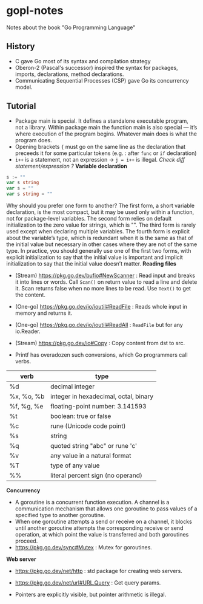 # gopl-notes
Notes about the book "Go Programming Language"

## History
- C gave Go most of its syntax and compilation strategy
- Oberon-2 (Pascal's successor) inspired the syntax for packages, imports, declarations, method declarations.
- Communicating Sequential Processes (CSP) gave Go its concurrency model.

## Tutorial
- Package main is special. It defines a standalone executable program, not a library. Within
package main the function main is also special — it’s where execution of the program begins.
Whatever main does is what the program does.
- Opening brackets `{` must go on the same line as the declaration that preceeds it for some particular tokens (e.g. : after `func` or `if` declaration)
- `i++` is a statement, not an expression -> `j = i++` is illegal. _Check diff statement/expression ?_
**Variable declaration**
```go
s := ""
var s string
var s = ""
var s string = ""
```
Why should you prefer one form to another? The first form, a short variable declaration, is
the most compact, but it may be used only within a function, not for package-level variables.
The second form relies on default initialization to the zero value for strings, which is "". The
third form is rarely used except when declaring multiple variables. The fourth form is explicit
about the variable’s type, which is redundant when it is the same as that of the initial value but
necessary in other cases where they are not of the same type. In practice, you should generally
use one of the first two forms, with explicit initialization to say that the initial value is
important and implicit initialization to say that the initial value doesn’t matter.
**Reading files**
  - (Stream) https://pkg.go.dev/bufio#NewScanner : Read input and breaks it into lines or words. Call `Scan()` on return value to read a line and delete it. Scan returns false when no more lines to be read. Use `Text()` to get the content.
  - (One-go) https://pkg.go.dev/io/ioutil#ReadFile : Reads whole input in memory and returns it.
  - (One-go) https://pkg.go.dev/io/ioutil#ReadAll : `ReadFile` but for any io.Reader.
  - (Stream) https://pkg.go.dev/io#Copy : Copy content from dst to src.
  
- Printf has overadozen such conversions, which Go programmers call verbs.

|verb       | type                                    |
|-----------|-------------------------------------------
| %d         | decimal integer                        |
| %x, %o, %b | integer in hexadecimal, octal, binary  |
| %f, %g, %e | floating-point number: 3.141593        |
| %t         | boolean: true or false                 |
| %c         | rune (Unicode code point)              |
| %s         | string                                 |
| %q         | quoted string "abc" or rune 'c'        |
| %v         | any value in a natural format          |
| %T         | type of any value                      |
| %%         | literal percent sign (no operand)      |

**Concurrency**
- A goroutine is a concurrent function execution. A channel is a communication mechanism that allows one goroutine to pass values of a specified type to another goroutine.
- When one goroutine attempts a send or receive on a channel, it blocks until another goroutine attempts the corresponding receive or send operation, at which point the value is transferred and both goroutines proceed.
- https://pkg.go.dev/sync#Mutex : Mutex for goroutines.

**Web server**
- https://pkg.go.dev/net/http : std package for creating web servers.
- https://pkg.go.dev/net/url#URL.Query : Get query params.

- Pointers are explicitly visible, but pointer arithmetic is illegal.
